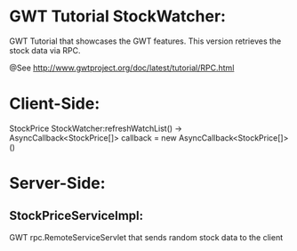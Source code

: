 GWT Tutorial StockWatcher:
==========================
GWT Tutorial that showcases the GWT features. This version retrieves the stock
data via RPC.

@See http://www.gwtproject.org/doc/latest/tutorial/RPC.html

Client-Side:
============

StockPrice
StockWatcher:refreshWatchList() -> AsyncCallback<StockPrice[]> callback = new AsyncCallback<StockPrice[]>()

Server-Side:
============
StockPriceServiceImpl:
---------------------
GWT rpc.RemoteServiceServlet that sends random stock data to the client